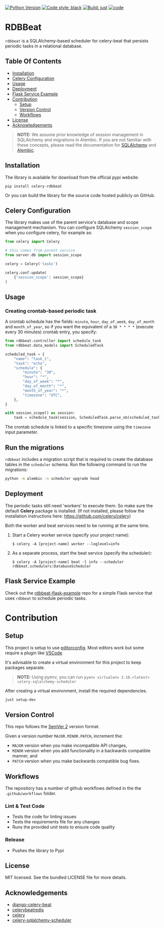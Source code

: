 [![Python Version](https://img.shields.io/badge/python-3.8-blue?logo=Python&logoColor=yellow)](https://docs.python.org/3.8/)
[![Code style: black](https://img.shields.io/badge/code%20style-black-000000.svg)](https://github.com/psf/black)
[![Build: just](https://img.shields.io/badge/%F0%9F%A4%96%20build-just-black?labelColor=white)](https://just.systems/)
[![code](https://github.com/aruba-uxi/celery-sqlalchemy-scheduler/actions/workflows/lint-test-code.yaml/badge.svg)](https://github.com/aruba-uxi/celery-sqlalchemy-scheduler/actions/workflows/lint-test-code.yaml)

# RDBBeat

`rdbbeat` is a SQLAlchemy-based scheduler for celery-beat that persists periodic tasks in a relational database.

## Table Of Contents

- [Installation](#installation)
- [Celery Configuration](#celery-configuration)
- [Usage](#usage)
- [Deployment](#deployment)
- [Flask Service Example](#flask-service-example)
- [Contribution](#contribution)
    - [Setup](#setup)
    - [Version Control](#version-control)
    - [Workflows](#workflows)
- [License](#license)
- [Acknowledgements](#acknowledgements)

> **__NOTE__:** We assume prior knowledge of session management in SQLAlchemy and migrations in Alembic. If you are not familiar with these concepts, please read the documentation for [SQLAlchemy](https://docs.sqlalchemy.org/en/14/orm/session_basics.html) and [Alembic](https://alembic.sqlalchemy.org/en/latest/tutorial.html).

## Installation

The library is available for download from the official pypi website:

`pip install celery-rdbbeat`

Or you can build the library for the source code hosted publicly on GitHub.


## Celery Configuration


The library makes use of the parent service's database and scope management mechanism.
You can configure SQLAlchemy `session_scope` when you configure celery, for example as:

```Python
from celery import Celery

# this comes from parent service
from server.db import session_scope

celery = Celery('tasks')

celery.conf.update(
    {'session_scope': session_scope}
)
```

## Usage
### Creating crontab-based periodic task

A crontab schedule has the fields: `minute`, `hour`, `day_of_week`,
`day_of_month` and `month_of_year`, so if you want the equivalent of a
`30 * * * *` (execute every 30 minutes) crontab entry, you specify:

```Python
from rdbbeat.controller import schedule_task
from rdbbeat.data_models import ScheduledTask

scheduled_task = {
    "name": "task_1",
    "task": "echo",
    "schedule": {
        "minute": "30",
        "hour": "*",
        "day_of_week": "*",
        "day_of_month": "*",
        "month_of_year": "*",
        "timezone": "UTC",
    },
}

with session_scope() as session:
    task = schedule_task(session, ScheduledTask.parse_ob(scheduled_task))
```

The crontab schedule is linked to a specific timezone using the
`timezone` input parameter.

## Run the migrations

`rdbbeat` includes a migration script that is required to create the database tables in the `scheduler` schema. Run the following command to run the migrations:

```sh
python -m alembic -n scheduler upgrade head
```
## Deployment

The periodic tasks still need 'workers' to execute them. So make sure
the default **Celery** package is installed. (If not installed, please
follow the installation instructions here:
<https://github.com/celery/celery>)

Both the worker and beat services need to be running at the same time.

1.  Start a Celery worker service (specify your project name):

        $ celery -A [project-name] worker --loglevel=info

2.  As a separate process, start the beat service (specify the
    scheduler):

        $ celery -A [project-name] beat -l info --scheduler rdbbeat.schedulers:DatabaseScheduler

## Flask Service Example


Check out the [rdbbeat-flask-example](https://github.com/evanstjabadi/rdbbeat-flask-example) repo for a simple Flask service that uses `rdbbeat` to schedule periodic tasks.

# Contribution
## Setup



This project is setup to use [editorconfig](https://editorconfig.org/). Most editors work but some require a plugin like [VSCode](https://marketplace.visualstudio.com/items?itemName=EditorConfig.EditorConfig)

It's advisable to create a virtual environment for this project to keep packages separate.
> **__NOTE__:** Using pyenv, you can run `pyenv virtualenv 3.10.<latest> celery-sqlalchemy-scheduler`

After creating a virtual environment, install the required dependencies.

```sh
just setup-dev
```

## Version Control

This repo follows the [SemVer 2](https://semver.org/) version format.

Given a version number `MAJOR.MINOR.PATCH`, increment the:

- `MAJOR` version when you make incompatible API changes,
- `MINOR` version when you add functionality in a backwards compatible manner, and
- `PATCH` version when you make backwards compatible bug fixes.

## Workflows

The repository has a number of github workflows defined in the the `.github/workflows` folder.



### Lint & Test Code

- Tests the code for linting issues
- Tests the requirements file for any changes
- Runs the provided unit tests to ensure code quality

### Release

- Pushes the library to Pypi


## License
MIT licensed. See the bundled LICENSE file for more details.

## Acknowledgements

- [django-celery-beat](https://github.com/celery/django-celery-beat)
- [celerybeatredis](https://github.com/liuliqiang/celerybeatredis)
- [celery](https://github.com/celery/celery)
- [celery-sqlalchemy-scheduler](https://github.com/AngelLiang/celery-sqlalchemy-scheduler)

